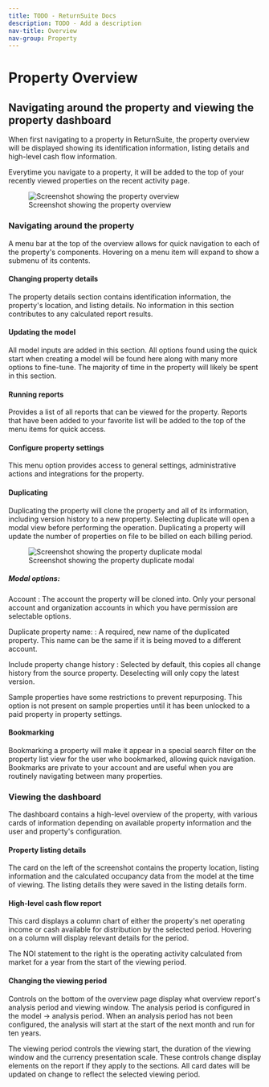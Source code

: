 ```yaml
---
title: TODO - ReturnSuite Docs
description: TODO - Add a description
nav-title: Overview
nav-group: Property
---
```


# Property Overview

## Navigating around the property and viewing the property dashboard

When first navigating to a property in ReturnSuite, the property overview will
be displayed showing its identification information, listing details and
high-level cash flow information.

Everytime you navigate to a property, it will be added to the top of your
recently viewed properties on the recent activity page.

<figure>
  <div class="flex place-items-center justify-center p-2 bg-gray-100 rounded-md border border-gray-200">
    <img src="/img/docs/property-overview.png" alt="Screenshot showing the property overview">
  </div>
  <figcaption>Screenshot showing the property overview</figcaption>
</figure>


### Navigating around the property

A menu bar at the top of the overview allows for quick navigation to each of the
property's components. Hovering on a menu item will expand to show a submenu of
its contents.


#### Changing property details

The property details section contains identification information, the property's
location, and listing details. No information in this section contributes to
any calculated report results.

#### Updating the model

All model inputs are added in this section. All options found using the quick
start when creating a model will be found here along with many more options to
fine-tune. The majority of time in the property will likely be spent in this
section.

#### Running reports

Provides a list of all reports that can be viewed for the property. Reports that
have been added to your favorite list will be added to the top of the menu items
for quick access.

#### Configure property settings

This menu option provides access to general settings, administrative actions and
integrations for the property.

#### Duplicating

Duplicating the property will clone the property and all of its information,
including version history to a new property. Selecting duplicate will open a
modal view before performing the operation. Duplicating a property will update
the number of properties on file to be billed on each billing period.

<figure>
  <div class="flex place-items-center justify-center p-6 bg-gray-100 max-w-prose rounded-md border border-gray-200">
    <img src="/img/docs/property-overview-duplicate-modal.png" alt="Screenshot showing the property duplicate modal">
  </div>
  <figcaption>Screenshot showing the property duplicate modal</figcaption>
</figure>


##### Modal options:

Account
:   The account the property will be cloned into. Only your personal account and
    organization accounts in which you have permission are selectable options.

Duplicate property name:
:   A required, new name of the duplicated property. This name can be the same
    if it is being moved to a different account.

Include property change history
:   Selected by default, this copies all change history from the source
    property. Deselecting will only copy the latest version.

Sample properties have some restrictions to prevent repurposing. This option is
not present on sample properties until it has been unlocked to a paid property
in property settings.


#### Bookmarking

Bookmarking a property will make it appear in a special search filter on the
property list view for the user who bookmarked, allowing quick navigation.
Bookmarks are private to your account and are useful when you are routinely
navigating between many properties.


### Viewing the dashboard

The dashboard contains a high-level overview of the property, with various cards
of information depending on available property information and the user and
property's configuration.


#### Property listing details

The card on the left of the screenshot contains the property location, listing
information and the calculated occupancy data from the model at the time of
viewing. The listing details they were saved in the listing details form.


#### High-level cash flow report

This card displays a column chart of either the property's net operating income
or cash available for distribution by the selected period. Hovering on a column
will display relevant details for the period.

The NOI statement to the right is the operating activity calculated from market
for a year from the start of the viewing period.


#### Changing the viewing period

Controls on the bottom of the overview page display what overview report's
analysis period and viewing window. The analysis period is configured in the
model -> analysis period.  When an analysis period has not been configured, the
analysis will start at the start of the next month and run for ten years.

The viewing period controls the viewing start, the duration of the viewing
window and the currency presentation scale. These controls change display
elements on the report if they apply to the sections. All card dates will be
updated on change to reflect the selected viewing period.
